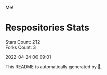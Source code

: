 Me!

# Respositories Stats
Stars Count: 212  
Forks Count: 3

2022-04-24 00:09:01  

This README is automatically generated by [🐰](https://github.com/rnitta/rnitta).
